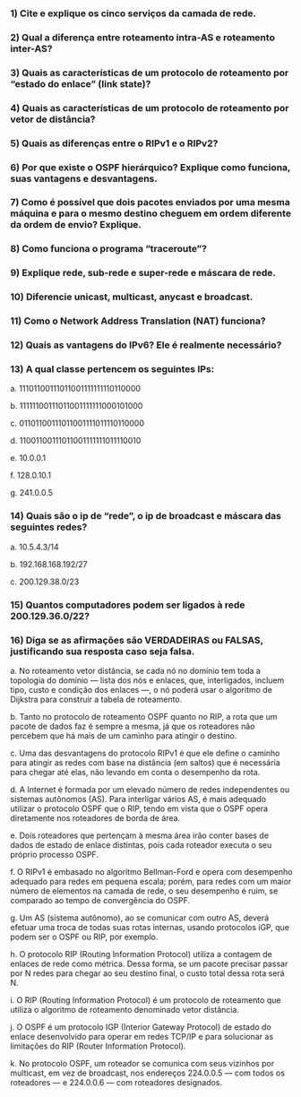 
### 1)	Cite e explique os cinco serviços da camada de rede.

### 2)	Qual a diferença entre roteamento intra-AS e roteamento inter-AS?

### 3)	Quais as características de um protocolo de roteamento por “estado do enlace” (link state)?

### 4)	Quais as características de um protocolo de roteamento por vetor de distância?

### 5)	Quais as diferenças entre o RIPv1 e o RIPv2?

### 6)	Por que existe o OSPF hierárquico? Explique como funciona, suas vantagens e desvantagens.

### 7)	Como é possível que dois pacotes enviados por uma mesma máquina e para o mesmo destino cheguem em ordem diferente da ordem de envio? Explique.

### 8)	Como funciona o programa “traceroute”?

### 9)	Explique rede, sub-rede e super-rede e máscara de rede.

### 10)	Diferencie unicast, multicast, anycast e broadcast.

### 11)	Como o Network Address Translation (NAT) funciona?

### 12)	Quais as vantagens do IPv6? Ele é realmente necessário?

### 13)	A qual classe pertencem os seguintes IPs:
a.	11101100111011001111111110110000

b.	11111100111011001111111000101000

c.	01101100111011001111011110110000

d.	11001100111011001111111011110010

e.	10.0.0.1

f.	128.0.10.1

g.	241.0.0.5

### 14)	Quais são o ip de “rede”, o ip de broadcast e máscara das seguintes redes?
a.	10.5.4.3/14

b.	192.168.168.192/27

c.	200.129.38.0/23

### 15)	Quantos computadores podem ser ligados à rede 200.129.36.0/22?

### 16)	Diga se as afirmações são VERDADEIRAS ou FALSAS, justificando sua resposta caso seja falsa.
a.	No roteamento vetor distância, se cada nó no domínio tem toda a topologia do domínio — lista dos nós e enlaces, que, interligados, incluem tipo, custo e condição dos enlaces —, o nó poderá usar o algoritmo de Dijkstra para construir a tabela de roteamento.

b.	Tanto no protocolo de roteamento OSPF quanto no RIP, a rota que um pacote de dados faz é sempre a mesma, já que os roteadores não percebem que há mais de um caminho para atingir o destino.

c.	Uma das desvantagens do protocolo RIPv1 é que ele define o caminho para atingir as redes com base na distância (em saltos) que é necessária para chegar até elas, não levando em conta o desempenho da rota.

d.	A Internet é formada por um elevado número de redes independentes ou sistemas autônomos (AS). Para interligar vários AS, é mais adequado utilizar o protocolo OSPF que o RIP, tendo em vista que o OSPF opera diretamente nos roteadores de borda de área.

e.	Dois roteadores que pertençam à mesma área irão conter bases de dados de estado de enlace distintas, pois cada roteador executa o seu próprio processo OSPF.

f.	O RIPv1 é embasado no algoritmo Bellman-Ford e opera com desempenho adequado para redes em pequena escala; porém, para redes com um maior número de elementos na camada de rede, o seu desempenho é ruim, se comparado ao tempo de convergência do OSPF.

g.	Um AS (sistema autônomo), ao se comunicar com outro AS, deverá efetuar uma troca de todas suas rotas internas, usando protocolos iGP, que podem ser o OSPF ou RIP, por exemplo.

h.	O protocolo RIP (Routing Information Protocol) utiliza a contagem de enlaces de rede como métrica. Dessa forma, se um pacote precisar passar por N redes para chegar ao seu destino final, o custo total dessa rota será N.

i.	O RIP (Routing Information Protocol) é um protocolo de roteamento que utiliza o algoritmo de roteamento denominado vetor distância.

j.	O OSPF é um protocolo IGP (Interior Gateway Protocol) de estado do enlace desenvolvido para operar em redes TCP/IP e para solucionar as limitações do RIP (Router Information Protocol).

k.	No protocolo OSPF, um roteador se comunica com seus vizinhos por multicast, em vez de broadcast, nos endereços 224.0.0.5 — com todos os roteadores — e 224.0.0.6 — com roteadores designados.

